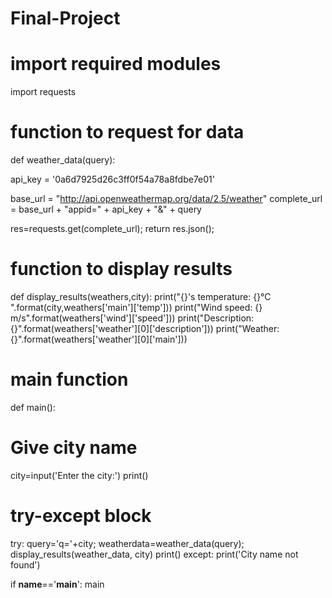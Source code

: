 # Final-Project

# import required modules
import requests

# function to request for data
def weather_data(query):

  api_key = '0a6d7925d26c3ff0f54a78a8fdbe7e01'

  base_url = "http://api.openweathermap.org/data/2.5/weather"
  complete_url = base_url + "appid=" + api_key + "&" + query

  res=requests.get(complete_url);
  return res.json();

# function to display results
def display_results(weathers,city):
  print("{}'s temperature: {}°C ".format(city,weathers['main']['temp']))
  print("Wind speed: {} m/s".format(weathers['wind']['speed']))
  print("Description: {}".format(weathers['weather'][0]['description']))
  print("Weather: {}".format(weathers['weather'][0]['main']))

# main function
def main():
# Give city name
  city=input('Enter the city:')
print()
# try-except block
try:
  query='q='+city;
  weatherdata=weather_data(query);
  display_results(weather_data, city)
  print()
except:
  print('City name not found')

if __name__=='__main__':
  main
